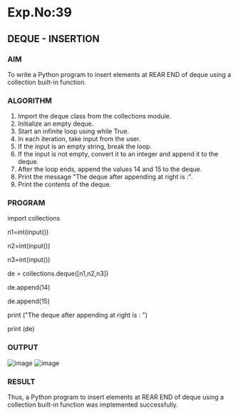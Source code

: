 # Exp.No:39  
## DEQUE - INSERTION

### AIM  
To write a Python program to insert elements at REAR END of deque using a collection built-in function.

### ALGORITHM  

1. Import the deque class from the collections module.  
2. Initialize an empty deque.  
3. Start an infinite loop using while True.  
4. In each iteration, take input from the user.  
5. If the input is an empty string, break the loop.  
6. If the input is not empty, convert it to an integer and append it to the deque.  
7. After the loop ends, append the values 14 and 15 to the deque.  
8. Print the message "The deque after appending at right is :".  
9. Print the contents of the deque.  


### PROGRAM  
import collections

n1=int(input())

n2=int(input())

n3=int(input())

de = collections.deque([n1,n2,n3])


de.append(14)

de.append(15)

print ("The deque after appending at right is : ")

print (de)

### OUTPUT
![image](https://github.com/user-attachments/assets/e5ad447c-527d-4eeb-ac01-fcd7c2f5314e) ![image](https://github.com/user-attachments/assets/a1fde1e9-7404-4add-94fc-440160b9bc3a)



### RESULT
Thus, a Python program to insert elements at REAR END of deque using a collection built-in function was implemented successfully.
